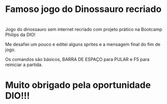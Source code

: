 # Famoso jogo do Dinossauro recriado

#

Jogo do dinossauro sem internet recriado com projeto prático na Bootcamp Philips da DIO!

Me desafiei um pouco e editei alguns sprites e a mensagem final do fim de jogo. 

Os comandos são básicos, BARRA DE ESPAÇO para PULAR e F5 para reiniciar a partida.

#

# Muito obrigado pela oportunidade DIO!!!
